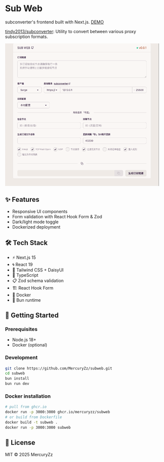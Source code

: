 # Sub Web

subconverter's frontend built with Next.js. [DEMO](https://subweb.lll.rest/)

[tindy2013/subconverter](https://github.com/tindy2013/subconverter): Utility to convert between various proxy subscription formats.

![](./public/screenshot.png)

## ✨ Features

- Responsive UI components
- Form validation with React Hook Form & Zod
- Dark/light mode toggle
- Dockerized deployment

## 🛠 Tech Stack

- ⚡️ Next.js 15
- 🌀 React 19
- 🎨 Tailwind CSS + DaisyUI
- 📘 TypeScript
- 📋 Zod schema validation
- 🏗 React Hook Form
- 🐳 Docker
- 🧁 Bun runtime

## 🚀 Getting Started

### Prerequisites

- Node.js 18+
- Docker (optional)

### Development

```bash
git clone https://github.com/MercuryZz/subweb.git
cd subweb
bun install
bun run dev
```

### Docker installation

```bash
# pull from ghcr.io
docker run -p 3000:3000 ghcr.io/mercuryzz/subweb
# or build from Dockerfile
docker build -t subweb .
docker run -p 3000:3000 subweb
```

## 📝 License

MIT © 2025 MercuryZz
